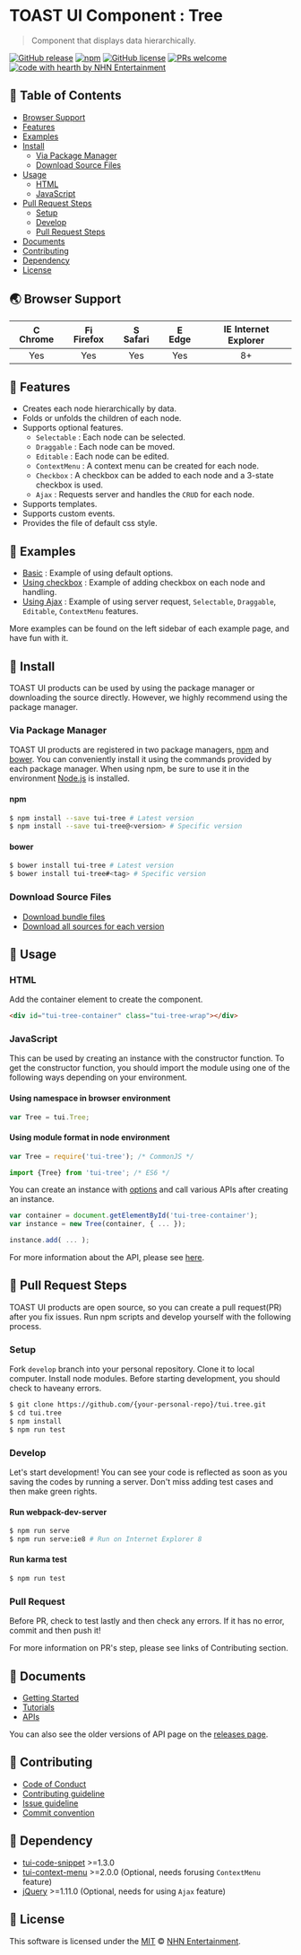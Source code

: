 # TOAST UI Component : Tree
> Component that displays data hierarchically.

[![GitHub release](https://img.shields.io/github/release/nhnent/tui.tree.svg)](https://github.com/nhnent/tui.tree/releases/latest)
[![npm](https://img.shields.io/npm/v/tui-tree.svg)](https://www.npmjs.com/package/tui-tree)
[![GitHub license](https://img.shields.io/github/license/nhnent/tui.tree.svg)](https://github.com/nhnent/tui.tree/blob/production/LICENSE)
[![PRs welcome](https://img.shields.io/badge/PRs-welcome-ff69b4.svg)](https://github.com/nhnent/tui.project-name/labels/help%20wanted)
[![code with hearth by NHN Entertainment](https://img.shields.io/badge/%3C%2F%3E%20with%20%E2%99%A5%20by-NHN%20Entertainment-ff1414.svg)](https://github.com/nhnent)


## 🚩 Table of Contents
* [Browser Support](#-browser-support)
* [Features](#-features)
* [Examples](#-examples)
* [Install](#-install)
    * [Via Package Manager](#via-package-manager)
    * [Download Source Files](#download-source-files)
* [Usage](#-usage)
    * [HTML](#html)
    * [JavaScript](#javascript)
* [Pull Request Steps](#-pull-request-steps)
    * [Setup](#setup)
    * [Develop](#develop)
    * [Pull Request Steps](#pull-request)
* [Documents](#-documents)
* [Contributing](#-contributing)
* [Dependency](#-dependency)
* [License](#-license)


## 🌏 Browser Support
| <img src="https://user-images.githubusercontent.com/1215767/34348387-a2e64588-ea4d-11e7-8267-a43365103afe.png" alt="Chrome" width="16px" height="16px" /> Chrome | <img src="https://user-images.githubusercontent.com/1215767/34348383-9e7ed492-ea4d-11e7-910c-03b39d52f496.png" alt="Firefox" width="16px" height="16px" /> Firefox | <img src="https://user-images.githubusercontent.com/1215767/34348394-a981f892-ea4d-11e7-9156-d128d58386b9.png" alt="Safari" width="16px" height="16px" /> Safari | <img src="https://user-images.githubusercontent.com/1215767/34348380-93e77ae8-ea4d-11e7-8696-9a989ddbbbf5.png" alt="Edge" width="16px" height="16px" /> Edge | <img src="https://user-images.githubusercontent.com/1215767/34348590-250b3ca2-ea4f-11e7-9efb-da953359321f.png" alt="IE" width="16px" height="16px" /> Internet Explorer |
| :---------: | :---------: | :---------: | :---------: | :---------: |
| Yes | Yes | Yes | Yes | 8+ |


## 🎨 Features
* Creates each node hierarchically by data.
* Folds or unfolds the children of each node.
* Supports optional features.
    * `Selectable` : Each node can be selected.
    * `Draggable` : Each node can be moved.
    * `Editable` : Each node can be edited.
    * `ContextMenu` : A context menu can be created for each node.
    * `Checkbox` : A checkbox can be added to each node and a 3-state checkbox is used.
    * `Ajax` : Requests server and handles the `CRUD` for each node.
* Supports templates.
* Supports custom events.
* Provides the file of default css style.


## 🐾 Examples
* [Basic](https://nhnent.github.io/tui.date-picker/latest/tutorial-example01-basic.html) : Example of using default options.
* [Using checkbox](https://nhnent.github.io/tui.tree/latest/tutorial-example07-checkbox.html) : Example of adding checkbox on each node and handling.
* [Using Ajax](https://nhnent.github.io/tui.tree/latest/tutorial-example08-ajax.html) : Example of using server request, `Selectable`, `Draggable`, `Editable`, `ContextMenu` features.

More examples can be found on the left sidebar of each example page, and have fun with it.


## 💾 Install

TOAST UI products can be used by using the package manager or downloading the source directly.
However, we highly recommend using the package manager.

### Via Package Manager

TOAST UI products are registered in two package managers, [npm](https://www.npmjs.com/) and [bower](https://bower.io/).
You can conveniently install it using the commands provided by each package manager.
When using npm, be sure to use it in the environment [Node.js](https://nodejs.org/ko/) is installed.

#### npm

``` sh
$ npm install --save tui-tree # Latest version
$ npm install --save tui-tree@<version> # Specific version
```

#### bower

``` sh
$ bower install tui-tree # Latest version
$ bower install tui-tree#<tag> # Specific version
```

### Download Source Files
* [Download bundle files](https://github.com/nhnent/tui.tree/tree/production/dist)
* [Download all sources for each version](https://github.com/nhnent/tui.tree/releases)


## 🔨 Usage

### HTML

Add the container element to create the component.

``` html
<div id="tui-tree-container" class="tui-tree-wrap"></div>
```

### JavaScript

This can be used by creating an instance with the constructor function.
To get the constructor function, you should import the module using one of the following ways depending on your environment.

#### Using namespace in browser environment
``` javascript
var Tree = tui.Tree;
```

#### Using module format in node environment
``` javascript
var Tree = require('tui-tree'); /* CommonJS */
```

``` javascript
import {Tree} from 'tui-tree'; /* ES6 */
```

You can create an instance with [options](https://nhnent.github.io/tui.tree/latest/Tree.html) and call various APIs after creating an instance.

``` javascript
var container = document.getElementById('tui-tree-container');
var instance = new Tree(container, { ... });

instance.add( ... );
```

For more information about the API, please see [here](https://nhnent.github.io/tui.tree/latest/Tree.html).


## 🔧 Pull Request Steps

TOAST UI products are open source, so you can create a pull request(PR) after you fix issues.
Run npm scripts and develop yourself with the following process.

### Setup

Fork `develop` branch into your personal repository.
Clone it to local computer. Install node modules.
Before starting development, you should check to haveany errors.

``` sh
$ git clone https://github.com/{your-personal-repo}/tui.tree.git
$ cd tui.tree
$ npm install
$ npm run test
```

### Develop

Let's start development!
You can see your code is reflected as soon as you saving the codes by running a server.
Don't miss adding test cases and then make green rights.

#### Run webpack-dev-server

``` sh
$ npm run serve
$ npm run serve:ie8 # Run on Internet Explorer 8
```

#### Run karma test

``` sh
$ npm run test
```

### Pull Request

Before PR, check to test lastly and then check any errors.
If it has no error, commit and then push it!

For more information on PR's step, please see links of Contributing section.


## 📙 Documents
* [Getting Started](https://github.com/nhnent/tui.tree/blob/production/docs/getting-started.md)
* [Tutorials](https://github.com/nhnent/tui.tree/tree/production/docs)
* [APIs](https://nhnent.github.io/tui.tree/latest)

You can also see the older versions of API page on the [releases page](https://github.com/nhnent/tui.tree/releases).


## 💬 Contributing
* [Code of Conduct](https://github.com/nhnent/tui.tree/blob/production/CODE_OF_CONDUCT.md)
* [Contributing guideline](https://github.com/nhnent/tui.tree/blob/production/CONTRIBUTING.md)
* [Issue guideline](https://github.com/nhnent/tui.tree/blob/production/docs/ISSUE_TEMPLATE.md)
* [Commit convention](https://github.com/nhnent/tui.tree/blob/production/docs/COMMIT_MESSAGE_CONVENTION.md)


## 🔩 Dependency
* [tui-code-snippet](https://github.com/nhnent/tui.code-snippet) >=1.3.0
* [tui-context-menu](https://github.com/nhnent/tui.context-menu) >=2.0.0 (Optional, needs forusing `ContextMenu` feature)
* [jQuery](https://github.com/jquery/jquery/tree/1.12-stable) >=1.11.0 (Optional, needs for using `Ajax` feature)


## 📜 License

This software is licensed under the [MIT](https://github.com/nhnent/tui.tree/blob/production/LICENSE) © [NHN Entertainment](https://github.com/nhnent).
